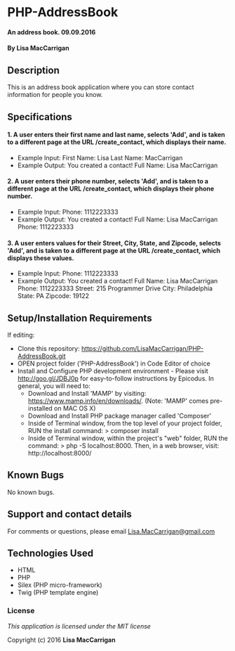 # PHP-AddressBook

#### An address book. 09.09.2016

#### By **Lisa MacCarrigan**

## Description

This is an address book application where you can store contact information for people you know.

## Specifications

#### 1. A user enters their first name and last name, selects 'Add', and is taken to a different page at the URL /create_contact, which displays their name.

* Example Input: First Name: Lisa
                 Last Name: MacCarrigan
* Example Output: You created a contact!
                  Full Name: Lisa MacCarrigan

#### 2. A user enters their phone number, selects 'Add', and is taken to a different page at the URL /create_contact, which displays their phone number.

* Example Input: Phone: 1112223333
* Example Output: You created a contact!
                  Full Name: Lisa MacCarrigan
                  Phone: 1112223333

#### 3. A user enters values for their Street, City, State, and Zipcode, selects 'Add', and is taken to a different page at the URL /create_contact, which displays these values.

* Example Input: Phone: 1112223333
* Example Output: You created a contact!
                  Full Name: Lisa MacCarrigan
                  Phone: 1112223333
                  Street: 215 Programmer Drive
                  City: Philadelphia
                  State: PA
                  Zipcode: 19122

## Setup/Installation Requirements

If editing:
* Clone this repository: https://github.com/LisaMacCarrigan/PHP-AddressBook.git
* OPEN project folder ('PHP-AddressBook') in Code Editor of choice
* Install and Configure PHP development environment - Please visit http://goo.gl/JDBJ0p for easy-to-follow instructions by Epicodus. In general, you will need to:
    * Download and Install 'MAMP' by visiting: https://www.mamp.info/en/downloads/. (Note: 'MAMP' comes pre-installed on MAC OS X)
    * Download and Install PHP package manager called 'Composer'
    * Inside of Terminal window, from the top level of your project folder, RUN the install command: > composer install
    * Inside of Terminal window, within the project's "web" folder, RUN the command: > php -S localhost:8000. Then, in a web browser, visit: http://localhost:8000/

## Known Bugs

No known bugs.

## Support and contact details

For comments or questions, please email Lisa.MacCarrigan@gmail.com

## Technologies Used

* HTML
* PHP
* Silex (PHP micro-framework)
* Twig (PHP template engine)
<!-- * CSS
* Bootstrap version 3.3.7. -->

### License

*This application is licensed under the MIT license*

Copyright (c) 2016 **Lisa MacCarrigan**
